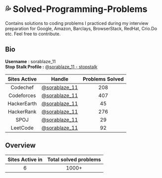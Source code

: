 # :sweat_drops: Solved-Programming-Problems
Contains solutions to coding problems I practiced during my interview preparation for Google, Amazon, Barclays, BrowserStack, RedHat, Crio.Do etc.
Feel free to contribute.
## Bio 
**Username** : sorablaze_11 <br />
**Stop Stalk Profile :** [@sorablaze_11 - stopstalk](https://www.stopstalk.com/user/profile/sorablaze_11)

| Sites Active | Handle | Problems Solved |
| :--: | :--: | :--: |
| Codechef | [@sorablaze_11](https://www.codechef.com/users/sorablaze_11) | 208 | 
| Codeforces | [@sorablaze_11](https://codeforces.com/profile/sorablaze_11) | 407 |
| HackerEarth | [@sorablaze_11](https://www.hackerearth.com/@sorablaze_11) | 45 |
| HackerRank | [@sorablaze_11](https://www.hackerrank.com/sorablaze_11) | 276 |
| SPOJ | [@sorablaze_11](https://www.spoj.com/users/sorablaze_11/) | 29 |
| LeetCode | [@sorablaze_11](https://leetcode.com/sorablaze_11/) | 92 |

## Overview  

| Sites Active in | Total solved problems |
| :--: | :--: |
|6 | 1000+ |

